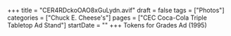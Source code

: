+++
title = "CER4RDckoOAO8xGuLydn.avif"
draft = false
tags = ["Photos"]
categories = ["Chuck E. Cheese's"]
pages = ["CEC Coca-Cola Triple Tabletop Ad Stand"]
startDate = ""
+++
Tokens for Grades Ad (1995)
